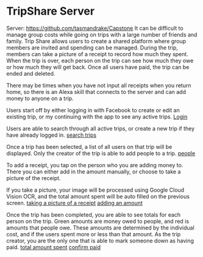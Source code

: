 # TripShare Server
Server: https://github.com/tasmandrake/Capstone
It can be difficult to manage group costs while going on trips with a large number of friends and family.  Trip Share allows users to create a shared platform where group members are invited and spending can be managed. During the trip, members can take a picture of a receipt to record how much they spent.  When the trip is over, each person on the trip can see how much they owe or how much they will get back.  Once all users have paid, the trip can be ended and deleted.

There may be times when you have not input all receipts when you return home, so there is an Alexa skill that connects to the server and can add money to anyone on a trip.


Users start off by either logging in with Facebook to create or edit an existing trip, or my continuing with the app to see any active trips.
[Login](readme/login.png)

Users are able to search through all active trips, or create a new trip if they have already logged in.
[search trips](readme/tripList.png)

Once a trip has been selected, a list of all users on that trip will be displayed.  Only the creator of the trip is able to add people to a trip.
[people](readme/list.png)

To add a receipt, you tap on the person who you are adding money to.  There you can either add in the amount manually, or choose to take a picture of the receipt.

If you take a picture, your image will be processed using Google Cloud Vision OCR, and the total amount spent will be auto filled on the previous screen.
[taking a picture of a receipt](readme/camera.png)
[adding an amount](readme/add.png)

Once the trip has been completed, you are able to see totals for each person on the trip.  Green amounts are money owed to people, and red is amounts that people owe.  These amounts are determined by the individual cost, and if the users spent more or less than that amount.  As the trip creator, you are the only one that is able to mark someone down as having paid.
[total amount spent](readme/totals.png)
[confirm paid](readme/confirm.png)
